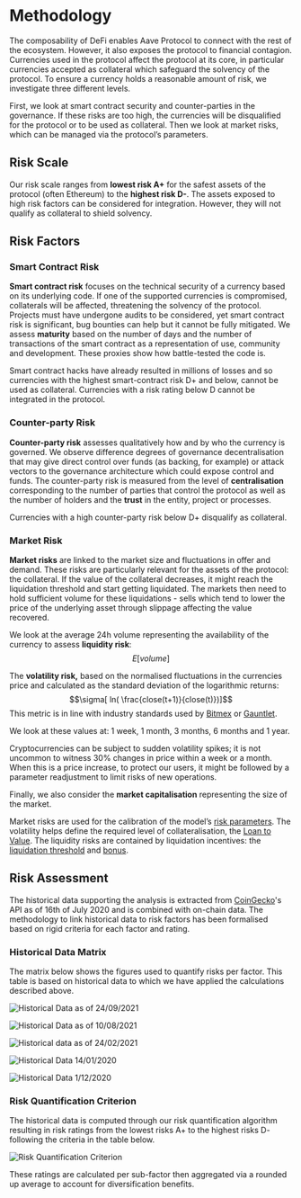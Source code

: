 # Methodology

The composability of DeFi enables Aave Protocol to connect with the rest of the ecosystem. However, it also exposes the protocol to financial contagion. Currencies used in the protocol affect the protocol at its core, in particular currencies accepted as collateral which safeguard the solvency of the protocol. To ensure a currency holds a reasonable amount of risk, we investigate three different levels.&#x20;

First, we look at smart contract security and counter-parties in the governance. If these risks are too high, the currencies will be disqualified for the protocol or to be used as collateral. Then we look at market risks, which can be managed via the protocol’s parameters.&#x20;

## Risk Scale

Our risk scale ranges from **lowest risk A+** for the safest assets of the protocol (often Ethereum) to the **highest risk D-**. The assets exposed to high risk factors can be considered for integration. However, they will not qualify as collateral to shield solvency.

## Risk Factors

### Smart Contract Risk

**Smart contract risk** focuses on the technical security of a currency based on its underlying code. If one of the supported currencies is compromised, collaterals will be affected, threatening the solvency of the protocol. Projects must have undergone audits to be considered, yet smart contract risk is significant, bug bounties can help but it cannot be fully mitigated. We assess **maturity** based on the number of days and the number of transactions of the smart contract as a representation of use, community and development. These proxies show how battle-tested the code is.

Smart contract hacks have already resulted in millions of losses and so currencies with the highest smart-contract risk D+ and below, cannot be used as collateral. Currencies with a risk rating below D cannot be integrated in the protocol.

### Counter-party Risk

**Counter-party risk** assesses qualitatively how and by who the currency is governed. We observe difference degrees of governance decentralisation that may give direct control over funds (as backing, for example) or attack vectors to the governance architecture which could expose control and funds. The counter-party risk is measured from the level of **centralisation** corresponding to the number of parties that control the protocol as well as the number of holders and the **trust** in the entity, project or processes.&#x20;

Currencies with a high counter-party risk below D+ disqualify as collateral.

### Market Risk

**Market risks** are linked to the market size and fluctuations in offer and demand. These risks are particularly relevant for the assets of the protocol: the collateral. If the value of the collateral decreases, it might reach the liquidation threshold and start getting liquidated. The markets then need to hold sufficient volume for these liquidations - sells which tend to lower the price of the underlying asset through slippage affecting the value recovered.&#x20;

We look at the average 24h volume representing the availability of the currency to assess **liquidity risk**: $$E[volume]$$&#x20;

The **volatility risk,** based on the normalised fluctuations in the currencies price and calculated as the standard deviation of the logarithmic returns: $$\sigma[ ln( \frac{close(t+1)}{close(t)})]$$This metric is in line with industry standards used by  [Bitmex](https://www.bitmex.com/app/index/.EVOL7D) or [Gauntlet](https://gauntlet.network/reports/CompoundMarketRiskAssessment.pdf).

We look at these values at: 1 week, 1 month, 3 months, 6 months and 1 year.

Cryptocurrencies can be subject to sudden volatility spikes; it is not uncommon to witness 30% changes in price within a week or a month. When this is a price increase, to protect our users, it might be followed by a parameter readjustment to limit risks of new operations.

Finally, we also consider the **market capitalisation** representing the size of the market.

Market risks are used for the calibration of the model’s [risk parameters](risk-parameters.md). The volatility helps define the required level of collateralisation, the [Loan to Value](risk-parameters.md#loan-to-value). The liquidity risks are contained by liquidation incentives: the [liquidation threshold](risk-parameters.md#liquidation-threshold) and [bonus](risk-parameters.md#liquidation-bonus).

## Risk Assessment

The historical data supporting the analysis is extracted from [CoinGecko](https://www.coingecko.com/en)'s API as of 16th of July 2020 and is combined with on-chain data. The methodology to link historical data to risk factors has been formalised based on rigid criteria for each factor and rating.&#x20;

### Historical Data Matrix

The matrix below shows the figures used to quantify risks per factor. This table is based on historical data to which we have applied the calculations described above.

![Historical Data as of 24/09/2021](<../.gitbook/assets/Screenshot 2021-09-24 at 17.26.15.png>)

![Historical Data as of 10/08/2021](<../.gitbook/assets/Screenshot 2021-08-10 at 15.41.29.png>)

![Historical data as of 24/02/2021](<../.gitbook/assets/Screenshot 2021-02-24 at 16.49.47.png>)

![Historical Data 14/01/2020](<../.gitbook/assets/Screenshot 2021-01-14 at 17.33.17.png>)

![Historical Data 1/12/2020](<../.gitbook/assets/Screenshot 2020-12-02 at 14.09.52.png>)

### Risk Quantification Criterion

The historical data is computed through our risk quantification algorithm resulting in risk ratings from the lowest risks A+ to the highest risks D- following the criteria in the table below.

![Risk Quantification Criterion](<../.gitbook/assets/Screenshot 2020-12-02 at 14.13.08.png>)

These ratings are calculated per sub-factor then aggregated via a rounded up average to account for diversification benefits.
